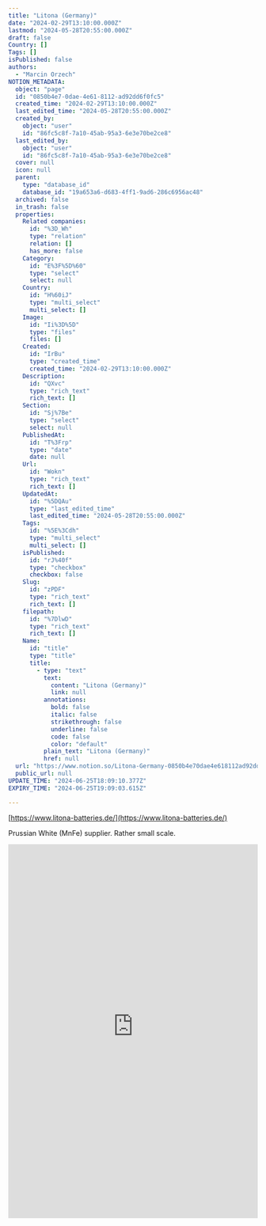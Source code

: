 ```yaml
---
title: "Litona (Germany)"
date: "2024-02-29T13:10:00.000Z"
lastmod: "2024-05-28T20:55:00.000Z"
draft: false
Country: []
Tags: []
isPublished: false
authors:
  - "Marcin Orzech"
NOTION_METADATA:
  object: "page"
  id: "0850b4e7-0dae-4e61-8112-ad92dd6f0fc5"
  created_time: "2024-02-29T13:10:00.000Z"
  last_edited_time: "2024-05-28T20:55:00.000Z"
  created_by:
    object: "user"
    id: "86fc5c8f-7a10-45ab-95a3-6e3e70be2ce8"
  last_edited_by:
    object: "user"
    id: "86fc5c8f-7a10-45ab-95a3-6e3e70be2ce8"
  cover: null
  icon: null
  parent:
    type: "database_id"
    database_id: "19a653a6-d683-4ff1-9ad6-286c6956ac48"
  archived: false
  in_trash: false
  properties:
    Related companies:
      id: "%3D_Wh"
      type: "relation"
      relation: []
      has_more: false
    Category:
      id: "E%3F%5D%60"
      type: "select"
      select: null
    Country:
      id: "H%60iJ"
      type: "multi_select"
      multi_select: []
    Image:
      id: "Ii%3D%5D"
      type: "files"
      files: []
    Created:
      id: "IrBu"
      type: "created_time"
      created_time: "2024-02-29T13:10:00.000Z"
    Description:
      id: "QXvc"
      type: "rich_text"
      rich_text: []
    Section:
      id: "Sj%7Be"
      type: "select"
      select: null
    PublishedAt:
      id: "T%3Frp"
      type: "date"
      date: null
    Url:
      id: "Wokn"
      type: "rich_text"
      rich_text: []
    UpdatedAt:
      id: "%5DQAu"
      type: "last_edited_time"
      last_edited_time: "2024-05-28T20:55:00.000Z"
    Tags:
      id: "%5E%3Cdh"
      type: "multi_select"
      multi_select: []
    isPublished:
      id: "rJ%40f"
      type: "checkbox"
      checkbox: false
    Slug:
      id: "zPDF"
      type: "rich_text"
      rich_text: []
    filepath:
      id: "%7DlwD"
      type: "rich_text"
      rich_text: []
    Name:
      id: "title"
      type: "title"
      title:
        - type: "text"
          text:
            content: "Litona (Germany)"
            link: null
          annotations:
            bold: false
            italic: false
            strikethrough: false
            underline: false
            code: false
            color: "default"
          plain_text: "Litona (Germany)"
          href: null
  url: "https://www.notion.so/Litona-Germany-0850b4e70dae4e618112ad92dd6f0fc5"
  public_url: null
UPDATE_TIME: "2024-06-25T18:09:10.377Z"
EXPIRY_TIME: "2024-06-25T19:09:03.615Z"

---
```



[https://www.litona-batteries.de/](https://www.litona-batteries.de/)


Prussian White (MnFe) supplier. Rather small scale. 


<embed src="https://prod-files-secure.s3.us-west-2.amazonaws.com/0fcadabe-728f-4383-92e1-0d00928b07fb/a8cb6835-c3e6-4f45-a984-376f3ffbc57e/Product_Data_Sheet_Litona-PW-GenZERO_V1.2.pdf?X-Amz-Algorithm=AWS4-HMAC-SHA256&X-Amz-Content-Sha256=UNSIGNED-PAYLOAD&X-Amz-Credential=AKIAT73L2G45HZZMZUHI%2F20240625%2Fus-west-2%2Fs3%2Faws4_request&X-Amz-Date=20240625T180903Z&X-Amz-Expires=3600&X-Amz-Signature=1727fa930e239de8e6e8e8943e2558d748096039ecef8f30b60992104bb45924&X-Amz-SignedHeaders=host&x-id=GetObject" type="application/pdf" style="width: 100%;aspect-ratio: 2/3;height: auto;" />

